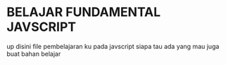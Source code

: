 # BELAJAR FUNDAMENTAL JAVSCRIPT 
up disini file pembelajaran ku pada javscript
siapa tau ada yang mau juga buat bahan belajar 

